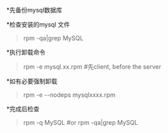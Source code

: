 *先备份mysql数据库

*检查安装的mysql 文件

> rpm -qa|grep MySQL

*执行卸载命令

> rpm -e mysql.xx.rpm #先client, before the server

*如有必要强制卸载

> rpm -e --nodeps mysqlxxxx.rpm

*完成后检查

> rpm -q MySQL   #or
> rpm -qa|grep MySQL
